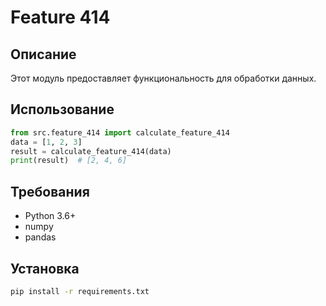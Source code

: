 # Feature 414
## Описание
Этот модуль предоставляет функциональность для обработки данных.
## Использование
```python
from src.feature_414 import calculate_feature_414
data = [1, 2, 3]
result = calculate_feature_414(data)
print(result)  # [2, 4, 6]
```
## Требования
- Python 3.6+
- numpy
- pandas
## Установка
```bash
pip install -r requirements.txt
```